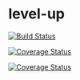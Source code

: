 # level-up

[![Build Status](https://travis-ci.org/tron66/level-up.svg?branch=develop)](https://travis-ci.org/tron66/level-up)

[![Coverage Status](https://coveralls.io/repos/github/tron66/level-up/badge.svg)](https://coveralls.io/github/tron66/level-up)

[![Coverage Status](https://coveralls.io/repos/github/tron66/level-up/badge.svg?branch=master)](https://coveralls.io/github/tron66/level-up?branch=develop)